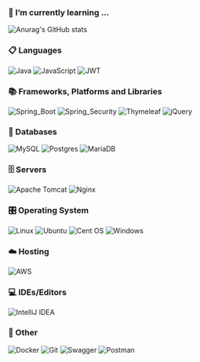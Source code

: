 ### 🌱 I’m currently learning ...

![Anurag's GitHub stats](https://github-readme-stats.vercel.app/api?username=pjm529&show_icons=true&theme=Default)


### 📋 Languages
![Java](https://img.shields.io/badge/java-%23ED8B00.svg?style=for-the-badge&logo=openjdk&logoColor=white)
![JavaScript](http://img.shields.io/badge/JavaScript-F7DF1E?style=for-the-badge&logo=JavaScript&logoColor=black)
![JWT](https://img.shields.io/badge/JWT-black?style=for-the-badge&logo=JSON%20web%20tokens)

### 📚 Frameworks, Platforms and Libraries
![Spring_Boot](http://img.shields.io/badge/-Spring_Boot-%236DB33F?style=for-the-badge&logo=SpringBoot&logoColor=white)
![Spring_Security](http://img.shields.io/badge/-Spring_Security-%236DB33F?style=for-the-badge&logo=springsecurity&logoColor=white)
![Thymeleaf](https://img.shields.io/badge/-Thymeleaf-%23005F0F?style=for-the-badge&logo=Thymeleaf&logoColor=white)
![jQuery](http://img.shields.io/badge/jQuery-%230769AD?style=for-the-badge&logo=jQuery&logoColor=white)

### 💾 Databases
![MySQL](http://img.shields.io/badge/-MySQL-%234479A1?style=for-the-badge&logo=MySQL&logoColor=white)
![Postgres](https://img.shields.io/badge/Postgres-%23316192.svg?style=for-the-badge&logo=postgresql&logoColor=white)
![MariaDB](https://img.shields.io/badge/MariaDB-003545?style=for-the-badge&logo=mariadb&logoColor=white)

### 🗄️ Servers
![Apache Tomcat](https://img.shields.io/badge/Apache%20tomcat-%23F8DC75.svg?style=for-the-badge&logo=apache-tomcat&logoColor=black)
![Nginx](https://img.shields.io/badge/Nginx-%23009639.svg?style=for-the-badge&logo=nginx&logoColor=white)

### 🎛️ Operating System
![Linux](https://img.shields.io/badge/Linux-FCC624?style=for-the-badge&logo=linux&logoColor=black)
![Ubuntu](https://img.shields.io/badge/Ubuntu-E95420?style=for-the-badge&logo=ubuntu&logoColor=white)
![Cent OS](https://img.shields.io/badge/cent%20os-002260?style=for-the-badge&logo=centos&logoColor=F0F0F0)
![Windows](https://img.shields.io/badge/Windows-0078D6?style=for-the-badge&logo=windows&logoColor=white)

### ☁️ Hosting
![AWS](https://img.shields.io/badge/AWS-%23FF9900.svg?style=for-the-badge&logo=amazon-aws&logoColor=white)

### 💻 IDEs/Editors
![IntelliJ IDEA](https://img.shields.io/badge/IntelliJ_IDEA-000000.svg?style=for-the-badge&logo=intellij-idea&logoColor=white)

### 🥅 Other
![Docker](https://img.shields.io/badge/docker-%230db7ed.svg?style=for-the-badge&logo=docker&logoColor=white)
![Git](https://img.shields.io/badge/git-%23F05033.svg?style=for-the-badge&logo=git&logoColor=white)
![Swagger](https://img.shields.io/badge/-Swagger-%23Clojure?style=for-the-badge&logo=swagger&logoColor=white)
![Postman](https://img.shields.io/badge/Postman-FF6C37?style=for-the-badge&logo=postman&logoColor=white)



<!--
**pjm529/pjm529** is a ✨ _special_ ✨ repository because its `README.md` (this file) appears on your GitHub profile.

Here are some ideas to get you started:

- 🔭 I’m currently working on ...
- 🌱 I’m currently learning ...
- 👯 I’m looking to collaborate on ...
- 🤔 I’m looking for help with ...
- 💬 Ask me about ...
- 📫 How to reach me: ...
- 😄 Pronouns: ...
- ⚡ Fun fact: ...
- Hi there 👋
-->
